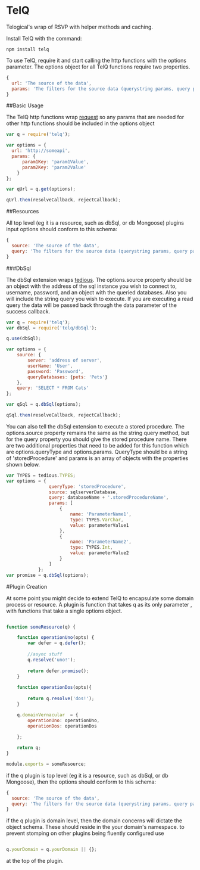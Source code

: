 TelQ
====
Telogical's wrap of RSVP with helper methods and caching.

Install TelQ with the command:
```
npm install telq
```

To use TelQ, require it and start calling the http functions with the options
parameter.  The options object for all TelQ functions require two properties.

```js
{
  url: 'The source of the data',
  params: 'The filters for the source data (querystring params, query params, etc')
}
```

##Basic Usage

The TelQ http functions wrap [request](https://github.com/mikeal/request) so any params that are
needed for other http functions should be included in the options object

```js
var q = require('telq');

var options = {
  url: 'http://someapi',
  params: {
      param1Key: 'param1Value',
      param2Key: 'param2Value'
    }
};

var qUrl = q.get(options);

qUrl.then(resolveCallback, rejectCallback);
```

##Resources

All top level (eg it is a resource, such as dbSql, or db Mongoose) plugins input options should conform to this schema:

```js
{
  source: 'The source of the data',
  query: 'The filters for the source data (querystring params, query params, etc)
}

```

###DbSql

The dbSql extension wraps [tedious](https://github.com/pekim/tedious).  The options.source property should be an object with the address of the sql instance you wish to connect to, username, password, and an object with the queried databases.  Also you will include the string query you wish to execute.  If you are executing a read query the data will be passed back through the data parameter of the success callback.

```js
var q = require('telq');
var dbSql = require('telq/dbSql');

q.use(dbSql);

var options = {
    source: {
        server: 'address of server',
        userName: 'User',
        password: 'Password',
        queryDatabases: {pets: 'Pets'}
    },
    query: 'SELECT * FROM Cats'
};

var qSql = q.dbSql(options);

qSql.then(resolveCallback, rejectCallback);
```

You can also tell the dbSql extension to execute a stored procedure.  The options.source property remains the same as the string query method, but for the query property you should give the stored procedure name.  There are two additional properties that need to be added for this function which are options.queryType and options.params.  QueryType should be a string of 'storedProcedure' and params is an array of objects with the properties shown below.

```js
var TYPES = tedious.TYPES;
var options = {
                queryType: 'storedProcedure',
                source: sqlserverDatabase,
                query: databaseName + '.storedProcedureName',
                params: [
                    {
                        name: 'ParameterName1',
                        type: TYPES.VarChar,
                        value: parameterValue1
                    },
                    {
                        name: 'ParameterName2',
                        type: TYPES.Int,
                        value: parameterValue2
                    }
                ]
            };
var promise = q.dbSql(options);
```
#Plugin Creation

At some point you might decide to extend TelQ to encapsulate some domain process or resource. 
A plugin is function that takes q as its only parameter , with functions that take a single options object.

```js

function someResource(q) {

    function operationUno(opts) {
        var defer = q.defer();
    
        //async stuff
        q.resolve('uno!');
        
        return defer.promise();
    }
    
    function operationDos(opts){
        
        return q.resolve('dos!');
    }

    q.domainVernacular  = {
        operationUno: operationUno,
        operationDos: operationDos
    
    };

    return q;
}

module.exports = someResource;

```

if the q plugin is top level (eg it is a resource, such as dbSql, or db Mongoose), then the options should conform to this schema:

```js
{
  source: 'The source of the data',
  query: 'The filters for the source data (querystring params, query params, etc')
}

```

if the q plugin is domain level, then the domain concerns will dictate the object schema. These should reside in the your domain's namespace.
to prevent stomping on other plugins being fluently configured use

```js

q.yourDomain = q.yourDomain || {};

```
at the top of the plugin.












